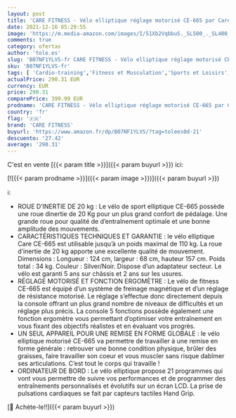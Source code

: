 ```yaml
---
layout: post
title: 'CARE FITNESS - Vélo elliptique réglage motorisé CE-665 par Care | 21 programmes – Remise en Forme complète - Fonction ergomètre'
date: 2021-12-16 05:29:55
image: 'https://m.media-amazon.com/images/I/51Xb2VqbbuS._SL500_._SL400_.jpg'
comments: true
category: ofertas
author: 'tole.es'
slug: 'B07NF1YLVS-fr CARE FITNESS - Vélo elliptique réglage motorisé CE-665 par...'
sku: 'B07NF1YLVS-fr'
tags: [ 'Cardio-training','Fitness et Musculation','Sports et Loisirs','Vélos elliptiques','care fitness', ]
actualPrice: 290.31 EUR
currency: EUR
price: 290.31
comparePrice: 399.99 EUR
prodname: 'CARE FITNESS - Vélo elliptique réglage motorisé CE-665 par Care | 21 programmes – Remise en Forme complète - Fonction ergomètre'
country: 'fr'
flag: '🇫🇷'
brand: 'CARE FITNESS'
buyurl: 'https://www.amazon.fr/dp/B07NF1YLVS/?tag=tolees0d-21'
descuento: '27.42'
average: '290.31'
---
```


C'est en vente [{{< param title >}}]({{< param buyurl >}}) ici:

[![{{< param prodname >}}]({{< param image >}})]({{< param buyurl >}})

ℹ️:

- ROUE D’INERTIE DE 20 kg : Le vélo de sport elliptique CE-665 possède une roue dinertie de 20 Kg pour un plus grand confort de pédalage. Une grande roue pour qualité de d’entraînement optimale et une bonne amplitude des mouvements.
- CARACTÉRISTIQUES TECHNIQUES ET GARANTIE : le vélo elliptique Care CE-665 est utilisable jusqu’à un poids maximal de 110 kg. La roue d’inertie de 20 kg apporte une excellente qualité de mouvement. Dimensions : Longueur : 124 cm, largeur : 68 cm, hauteur 157 cm. Poids total : 34 kg. Couleur : Silver/Noir. Dispose d’un adaptateur secteur. Le vélo est garanti 5 ans sur châssis et 2 ans sur les usures.
- RÉGLAGE MOTORISÉ ET FONCTION ERGOMÈTRE : Le vélo de fitness CE-665 est équipé d’un système de freinage magnétique et d’un réglage de résistance motorisé. Le réglage s’effectue donc directement depuis la console offrant un plus grand nombre de niveaux de difficultés et un réglage plus précis. La console 5 fonctions possède également une fonction ergomètre vous permettant d’optimiser votre entraînement en vous fixant des objectifs réalistes et en évaluant vos progrès.
- UN SEUL APPAREIL POUR UNE REMISE EN FORME GLOBALE : le vélo elliptique motorisé CE-665 va permettre de travailler à une remise en forme générale : retrouver une bonne condition physique, brûler des graisses, faire travailler son coeur et vous muscler sans risque dabîmer ses articulations. C’est tout le corps qui travaille !
- ORDINATEUR DE BORD : Le vélo elliptique propose 21 programmes qui vont vous permettre de suivre vos performances et de programmer des entraînements personnalisés et évolutifs sur un écran LCD. La prise de pulsations cardiaques se fait par capteurs tactiles Hand Grip.

[🛒 Achète-le!!]({{< param buyurl >}})
